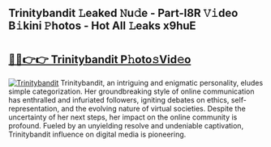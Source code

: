 ## Trinitybandit 𝙻eaked 𝙽u𝚍e - Part-I8R 𝚅𝚒deo B𝚒kini 𝙿hotos - Hot All 𝙻eaks x9huE

# <h2><a href="http://ld2zj4r.urlbe.top/?page=Trinitybandit">🔗🔗👉👉 Trinitybandit P𝚑oto𝚜Vid𝚎o</a></h2>

[![Trinitybandit](https://i.imgur.com/eBuTRDB.gif)](http://ld2zj4r.urlbe.top/?page=Trinitybandit)
Trinitybandit, an intriguing and enigmatic personality, eludes simple categorization. Her groundbreaking style of online communication has enthralled and infuriated followers, igniting debates on ethics, self-representation, and the evolving nature of virtual societies. Despite the uncertainty of her next steps, her impact on the online community is profound. Fueled by an unyielding resolve and undeniable captivation, Trinitybandit influence on digital media is pioneering.

